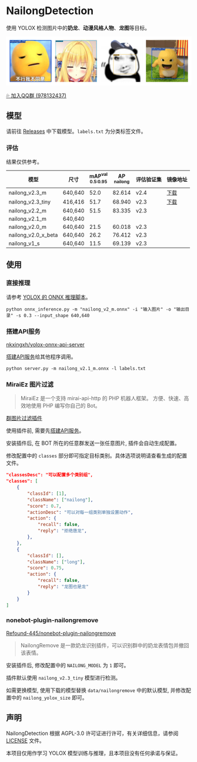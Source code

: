 # NailongDetection

使用 YOLOX 检测图片中的**奶龙**、**动漫风格人物**、**龙图**等目标。

![输出效果图](./images/examples.png)

[💦 加入QQ群 (978132437)](http://qm.qq.com/cgi-bin/qm/qr?_wv=1027&k=fVZ60XVZ6_wLk98lP1JbrWz3uc3P6S-X&authKey=wIzFoJzUKrWzllsAuiF5FP7awwRgMmT455lv0ANnNY7CK4aIdslDfhKXWSvy4pJI&noverify=0&group_code=978132437)

## 模型

请前往 [Releases](https://github.com/nkxingxh/NailongDetection/releases) 中下载模型。`labels.txt` 为分类标签文件。

### 评估

结果仅供参考。

| 模型 | 尺寸 | mAP<sup>val<br>0.5:0.95 | AP<sup><br>nailong | 评估验证集 | 镜像地址 |
|------|-------|-------------------------------|--------------------------|--------------|-----------|
| nailong_v2.3_m | 640,640 | 52.0 | 82.614 | v2.4 | [下载](https://one.nkxingxh.top/xyund1/static/NailongDetection/nailong_v2.3_m.onnx) |
| nailong_v2.3_tiny | 416,416 | 51.7 | 68.940 | v2.3 | [下载](https://one.nkxingxh.top/xyund1/static/NailongDetection/nailong_v2.3_tiny.onnx) |
| nailong_v2.2_m | 640,640 | 51.5 | 83.335 | v2.3 |
| nailong_v2.1_m | 640,640 |
| nailong_v2.0_m | 640,640 | 21.5 | 60.018 | v2.3 |
| nailong_v2.0_x_beta | 640,640 | 26.2 | 76.412 | v2.3 |
| nailong_v1_s | 640,640 | 11.5 | 69.139 | v2.3 |

<!-- | nailong_v2.3_m | 640,640 | 52.8 | 83.944 | v2.3 | -->
<!-- | nailong_v2.3_m | 640,640 | 52.0 | 82.614 | v2.4 | -->
<!-- | nailong_v2.4_tiny | 416,416 | 51.7 | 74.473 | v2.4 | -->

## 使用

### 直接推理

请参考 [YOLOX 的 ONNX 推理脚本](https://github.com/Megvii-BaseDetection/YOLOX/blob/main/demo/ONNXRuntime/onnx_inference.py)。

```
python onnx_inference.py -m "nailong_v2_m.onnx" -i "输入图片" -o "输出目录" -s 0.3 --input_shape 640,640
```

### 搭建API服务

[nkxingxh/yolox-onnx-api-server](https://github.com/nkxingxh/yolox-onnx-api-server)

[搭建API服务](https://github.com/nkxingxh/yolox-onnx-api-server)给其他程序调用。

```
python server.py -m nailong_v2.1_m.onnx -l labels.txt
```

### MiraiEz 图片过滤

> MiraiEz 是一个支持 mirai-api-http 的 PHP 机器人框架。
> 方便、快速、高效地使用 PHP 编写你自己的 Bot。

[群图片过滤插件](https://github.com/nkxingxh/miraiez-plugins/blob/main/top.nkxingxh.miraiez.yolox.ImageFilter.php)

使用插件前, 需要先[搭建API服务](#搭建API服务)。

安装插件后, 在 BOT 所在的任意群发送一张任意图片, 插件会自动生成配置。

修改配置中的 `classes` 部分即可指定目标类别。具体选项说明请查看生成的配置文件。

```json
"classesDesc": "可以配置多个类别组",
"classes": [
    {
        "classId": [1],
        "className": ["nailong"],
        "score": 0.7,
        "actionDesc": "可以对每一组类别单独设置动作",
        "action": {
            "recall": false,
            "reply": "拒绝唐龙",
        },
    },
    {
        "classId": [],
        "className": ["long"],
        "score": 0.75,
        "action": {
            "recall": false,
            "reply": "龙图也是龙"
        }
    }
]
```

### nonebot-plugin-nailongremove

[Refound-445/nonebot-plugin-nailongremove](https://github.com/Refound-445/nonebot-plugin-nailongremove)

> NailongRemove 是一款奶龙识别插件，可以识别群中的奶龙表情包并撤回该表情。

安装插件后, 修改配置中的 `NAILONG_MODEL` 为 `1` 即可。

插件默认使用 `nailong_v2.3_tiny` 模型进行检测。

如需更换模型, 使用下载的模型替换 `data/nailongremove` 中的默认模型, 并修改配置中的 `nailong_yolox_size` 即可。

## 声明

NailongDetection 根据 AGPL-3.0 许可证进行许可，有关详细信息，请参阅 [LICENSE](./LICENSE) 文件。

本项目仅用作学习 YOLOX 模型训练与推理，且本项目没有任何承诺与保证。
